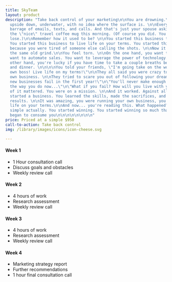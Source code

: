 ```yaml
---
title: SkyTeam
layout: product
description: "Take back control of your marketing\n\nYou are drowning.\n\nYou are
  upside down, underwater, with no idea where the surface is. \n\nEvery day is a new
  barrage of emails, texts, and calls. And that's just your spouse asking if you took
  the \"nice\" travel coffee mug this morning. (Of course you did. You snooze, you
  lose.)\n\nRemember how it used to be? \n\nYou started this business to make a difference.
  You started this business to live life on your terms. You started this business
  because you were tired of someone else calling the shots. \n\nNow it feels like
  the same old grind.\n\nYou feel torn. \n\nOn the one hand, you want to grow. You
  want to automate sales. You want to leverage the power of technology. \n\nOn the
  other hand, you're lucky if you have time to take a couple breaths between breakfast
  and dinner. \n\n\n\nYou told your friends, \"I'm going take on the world! Be my
  own boss! Live life on my terms!\"\n\nThey all said you were crazy to start your
  own business. \n\nThey tried to scare you out of following your dream.\n\"80% of
  new businesses fail in the first year!\"\n\"You'll never make enough money to live
  the way you do now...\"\n\"What if you fail? How will you live with yourself?\"\n\nNone
  of it mattered. You were on a mission. \n\nAnd it worked. Against all odds, you
  started a business. You learned the skills, made the sacrifices, and earned the
  results. \n\nIt was amazing, you were running your own business, you were living
  life on your terms.\n\nAnd now... you're reading this. What happened? \n\nIt's pretty
  simple actually. You started winning. You started winning so much that your business
  began to consume you\n\n\n\n\n\n\n\n"
price: Priced at a simple $950
call-to-action: Take back control
img: /library/images/icons/icon-cheese.svg

---
```

#### Week 1
- 1 Hour consultation call
- Discuss goals and obstacles
- Weekly review call

#### Week 2
- 4 hours of work
- Research assessment
- Weekly review call
			
#### Week 3
- 4 hours of work
- Research assessment
- Weekly review call

#### Week 4
- Marketing strategy report
- Further recommendations
- 1 hour final consultation call
